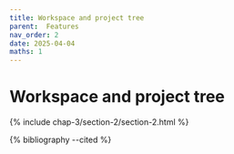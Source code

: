 ```yaml
---
title: Workspace and project tree
parent:  Features
nav_order: 2
date: 2025-04-04
maths: 1
---
```


# Workspace and project tree

{% include chap-3/section-2/section-2.html %}

{% bibliography --cited %}
